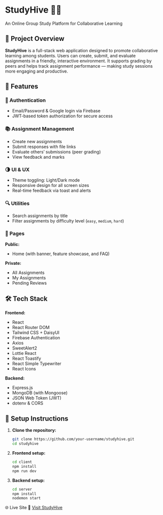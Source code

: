 # StudyHive 🧠✨  
An Online Group Study Platform for Collaborative Learning

## 📖 Project Overview

**StudyHive** is a full-stack web application designed to promote collaborative learning among students. Users can create, submit, and evaluate assignments in a friendly, interactive environment. It supports grading by peers and helps track assignment performance — making study sessions more engaging and productive.

## 🚀 Features

### 👤 Authentication
- Email/Password & Google login via Firebase
- JWT-based token authorization for secure access

### 📚 Assignment Management
- Create new assignments
- Submit responses with file links
- Evaluate others’ submissions (peer grading)
- View feedback and marks

### 🌗 UI & UX
- Theme toggling: Light/Dark mode
- Responsive design for all screen sizes
- Real-time feedback via toast and alerts

### 🔍 Utilities
- Search assignments by title
- Filter assignments by difficulty level (`easy`, `medium`, `hard`)

### 📄 Pages
**Public:**
- Home (with banner, feature showcase, and FAQ)

**Private:**
- All Assignments
- My Assignments
- Pending Reviews

## 🛠️ Tech Stack

**Frontend:**
- React
- React Router DOM
- Tailwind CSS + DaisyUI
- Firebase Authentication
- Axios
- SweetAlert2
- Lottie React
- React Toastify
- React Simple Typewriter
- React Icons

**Backend:**
- Express.js
- MongoDB (with Mongoose)
- JSON Web Token (JWT)
- dotenv & CORS

## 🧰 Setup Instructions

1. **Clone the repository:**

   ```bash
   git clone https://github.com/your-username/studyhive.git
   cd studyhive

2. **Frontend setup:**

    ```bash
    cd client
    npm install
    npm run dev

3. **Backend setup:**

    ```bash
    cd server
    npm install
    nodemon start


🌐 Live Site
🔗 [Visit StudyHive](https://studyhive-896d8.web.app/)